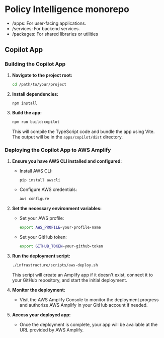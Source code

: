 # Policy Intelligence monorepo

* /apps: For user-facing applications.
* /services: For backend services.
* /packages: For shared libraries or utilities


## Copilot App

### Building the Copilot App

1. **Navigate to the project root:**
   ```bash
   cd /path/to/your/project
   ```

2. **Install dependencies:**
   ```bash
   npm install
   ```

3. **Build the app:**
   ```bash
   npm run build:copilot
   ```

   This will compile the TypeScript code and bundle the app using Vite. The output will be in the `apps/copilot/dist` directory.

### Deploying the Copilot App to AWS Amplify

1. **Ensure you have AWS CLI installed and configured:**
   - Install AWS CLI:
     ```bash
     pip install awscli
     ```
   - Configure AWS credentials:
     ```bash
     aws configure
     ```

2. **Set the necessary environment variables:**
   - Set your AWS profile:
     ```bash
     export AWS_PROFILE=your-profile-name
     ```
   - Set your GitHub token:
     ```bash
     export GITHUB_TOKEN=your-github-token
     ```

3. **Run the deployment script:**
   ```bash
   ./infrastructure/scripts/aws-deploy.sh
   ```

   This script will create an Amplify app if it doesn't exist, connect it to your GitHub repository, and start the initial deployment.

4. **Monitor the deployment:**
   - Visit the AWS Amplify Console to monitor the deployment progress and authorize AWS Amplify in your GitHub account if needed.

5. **Access your deployed app:**
   - Once the deployment is complete, your app will be available at the URL provided by AWS Amplify. 
   